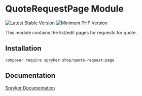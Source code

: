 # QuoteRequestPage Module
[![Latest Stable Version](https://poser.pugx.org/spryker-shop/quote-request-page/v/stable.svg)](https://packagist.org/packages/spryker-shop/quote-request-page)
[![Minimum PHP Version](https://img.shields.io/badge/php-%3E%3D%208.2-8892BF.svg)](https://php.net/)

This module contains the list/edit pages for requests for quote.

## Installation

```
composer require spryker-shop/quote-request-page
```

## Documentation

[Spryker Documentation](https://docs.spryker.com)
